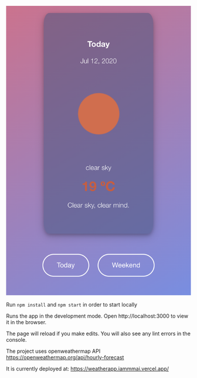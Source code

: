 [![screenshot](screenshot.png)](https://weatherapp.iammmai.vercel.app/)

Run `npm install` and `npm start` in order to start locally

Runs the app in the development mode.
Open http://localhost:3000 to view it in the browser.

The page will reload if you make edits.
You will also see any lint errors in the console.

The project uses openweathermap API
https://openweathermap.org/api/hourly-forecast

It is currently deployed at: https://weatherapp.iammmai.vercel.app/
